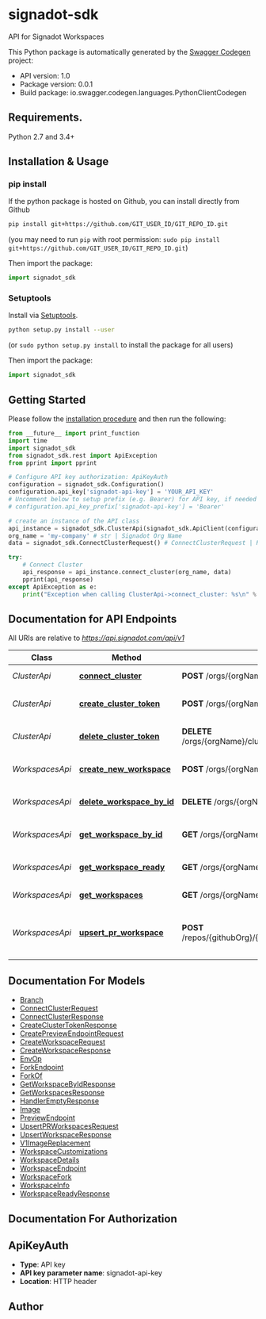 # signadot-sdk
API for Signadot Workspaces

This Python package is automatically generated by the [Swagger Codegen](https://github.com/swagger-api/swagger-codegen) project:

- API version: 1.0
- Package version: 0.0.1
- Build package: io.swagger.codegen.languages.PythonClientCodegen

## Requirements.

Python 2.7 and 3.4+

## Installation & Usage
### pip install

If the python package is hosted on Github, you can install directly from Github

```sh
pip install git+https://github.com/GIT_USER_ID/GIT_REPO_ID.git
```
(you may need to run `pip` with root permission: `sudo pip install git+https://github.com/GIT_USER_ID/GIT_REPO_ID.git`)

Then import the package:
```python
import signadot_sdk 
```

### Setuptools

Install via [Setuptools](http://pypi.python.org/pypi/setuptools).

```sh
python setup.py install --user
```
(or `sudo python setup.py install` to install the package for all users)

Then import the package:
```python
import signadot_sdk
```

## Getting Started

Please follow the [installation procedure](#installation--usage) and then run the following:

```python
from __future__ import print_function
import time
import signadot_sdk
from signadot_sdk.rest import ApiException
from pprint import pprint

# Configure API key authorization: ApiKeyAuth
configuration = signadot_sdk.Configuration()
configuration.api_key['signadot-api-key'] = 'YOUR_API_KEY'
# Uncomment below to setup prefix (e.g. Bearer) for API key, if needed
# configuration.api_key_prefix['signadot-api-key'] = 'Bearer'

# create an instance of the API class
api_instance = signadot_sdk.ClusterApi(signadot_sdk.ApiClient(configuration))
org_name = 'my-company' # str | Signadot Org Name
data = signadot_sdk.ConnectClusterRequest() # ConnectClusterRequest | Request to create cluster

try:
    # Connect Cluster
    api_response = api_instance.connect_cluster(org_name, data)
    pprint(api_response)
except ApiException as e:
    print("Exception when calling ClusterApi->connect_cluster: %s\n" % e)

```

## Documentation for API Endpoints

All URIs are relative to *https://api.signadot.com/api/v1*

Class | Method | HTTP request | Description
------------ | ------------- | ------------- | -------------
*ClusterApi* | [**connect_cluster**](docs/ClusterApi.md#connect_cluster) | **POST** /orgs/{orgName}/clusters | Connect Cluster
*ClusterApi* | [**create_cluster_token**](docs/ClusterApi.md#create_cluster_token) | **POST** /orgs/{orgName}/clusters/{clusterName}/tokens | Create Cluster Token
*ClusterApi* | [**delete_cluster_token**](docs/ClusterApi.md#delete_cluster_token) | **DELETE** /orgs/{orgName}/clusters/{clusterName}/tokens/{tokenId} | Delete Cluster Token
*WorkspacesApi* | [**create_new_workspace**](docs/WorkspacesApi.md#create_new_workspace) | **POST** /orgs/{orgName}/workspaces | Create a new workspace
*WorkspacesApi* | [**delete_workspace_by_id**](docs/WorkspacesApi.md#delete_workspace_by_id) | **DELETE** /orgs/{orgName}/workspaces/{workspaceId} | Delete a Workspace by ID
*WorkspacesApi* | [**get_workspace_by_id**](docs/WorkspacesApi.md#get_workspace_by_id) | **GET** /orgs/{orgName}/workspaces/{workspaceId} | Get a Workspace by ID
*WorkspacesApi* | [**get_workspace_ready**](docs/WorkspacesApi.md#get_workspace_ready) | **GET** /orgs/{orgName}/workspaces/{workspaceID}/ready | Check workspace readiness
*WorkspacesApi* | [**get_workspaces**](docs/WorkspacesApi.md#get_workspaces) | **GET** /orgs/{orgName}/workspaces | List Workspaces
*WorkspacesApi* | [**upsert_pr_workspace**](docs/WorkspacesApi.md#upsert_pr_workspace) | **POST** /repos/{githubOrg}/{githubRepo}/pulls/{prNumber}/workspaces | Create or Update workspace from Pull Request


## Documentation For Models

 - [Branch](docs/Branch.md)
 - [ConnectClusterRequest](docs/ConnectClusterRequest.md)
 - [ConnectClusterResponse](docs/ConnectClusterResponse.md)
 - [CreateClusterTokenResponse](docs/CreateClusterTokenResponse.md)
 - [CreatePreviewEndpointRequest](docs/CreatePreviewEndpointRequest.md)
 - [CreateWorkspaceRequest](docs/CreateWorkspaceRequest.md)
 - [CreateWorkspaceResponse](docs/CreateWorkspaceResponse.md)
 - [EnvOp](docs/EnvOp.md)
 - [ForkEndpoint](docs/ForkEndpoint.md)
 - [ForkOf](docs/ForkOf.md)
 - [GetWorkspaceByIdResponse](docs/GetWorkspaceByIdResponse.md)
 - [GetWorkspacesResponse](docs/GetWorkspacesResponse.md)
 - [HandlerEmptyResponse](docs/HandlerEmptyResponse.md)
 - [Image](docs/Image.md)
 - [PreviewEndpoint](docs/PreviewEndpoint.md)
 - [UpsertPRWorkspacesRequest](docs/UpsertPRWorkspacesRequest.md)
 - [UpsertWorkspaceResponse](docs/UpsertWorkspaceResponse.md)
 - [V1ImageReplacement](docs/V1ImageReplacement.md)
 - [WorkspaceCustomizations](docs/WorkspaceCustomizations.md)
 - [WorkspaceDetails](docs/WorkspaceDetails.md)
 - [WorkspaceEndpoint](docs/WorkspaceEndpoint.md)
 - [WorkspaceFork](docs/WorkspaceFork.md)
 - [WorkspaceInfo](docs/WorkspaceInfo.md)
 - [WorkspaceReadyResponse](docs/WorkspaceReadyResponse.md)


## Documentation For Authorization


## ApiKeyAuth

- **Type**: API key
- **API key parameter name**: signadot-api-key
- **Location**: HTTP header


## Author



